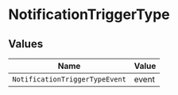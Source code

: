 # NotificationTriggerType


## Values

| Name                           | Value                          |
| ------------------------------ | ------------------------------ |
| `NotificationTriggerTypeEvent` | event                          |